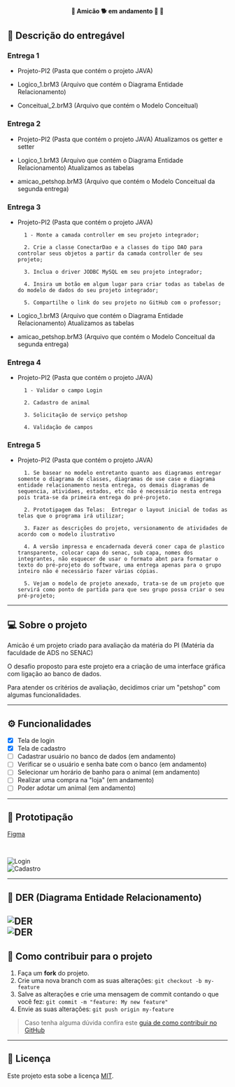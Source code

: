 <h4 align="center"> 
	🚧  Amicão 🐕 em andamento 🚀 🚧
</h4>

## 📄 Descrição do entregável

### Entrega 1

- Projeto-PI2 (Pasta que contém o projeto JAVA)

- Logico_1.brM3 (Arquivo que contém o Diagrama Entidade Relacionamento)

- Conceitual_2.brM3 (Arquivo que contém o Modelo Conceitual)

### Entrega 2

- Projeto-PI2 (Pasta que contém o projeto JAVA)
  	Atualizamos os getter e setter
  
- Logico_1.brM3 (Arquivo que contém o Diagrama Entidade Relacionamento)
  	Atualizamos as tabelas

- amicao_petshop.brM3 (Arquivo que contém o Modelo Conceitual da segunda entrega)

### Entrega 3

- Projeto-PI2 (Pasta que contém o projeto JAVA)

  		1 - Monte a camada controller em seu projeto integrador;
	
		2. Crie a classe ConectarDao e a classes do tipo DAO para controlar seus objetos a partir da camada controller de seu projeto;
	
		3. Inclua o driver JODBC MySQL em seu projeto integrador;
	
		4. Insira um botão em algum lugar para criar todas as tabelas de do modelo de dados do seu projeto integrador;
	
		5. Compartilhe o link do seu projeto no GitHub com o professor;
  
- Logico_1.brM3 (Arquivo que contém o Diagrama Entidade Relacionamento)
  	Atualizamos as tabelas

- amicao_petshop.brM3 (Arquivo que contém o Modelo Conceitual da segunda entrega)

### Entrega 4

- Projeto-PI2 (Pasta que contém o projeto JAVA)

  		1 - Validar o campo Login
	
		2. Cadastro de animal
	
		3. Solicitação de serviço petshop
	
		4. Validação de campos  

### Entrega 5

- Projeto-PI2 (Pasta que contém o projeto JAVA)

  		1. Se basear no modelo entretanto quanto aos diagramas entregar somente o diagrama de classes, diagramas de use case e diagrama entidade relacionamento nesta entrega, os demais diagramas de sequencia, atividaes, estados, etc não é necessário nesta entrega pois trata-se da primeira entrega do pré-projeto.
	
		2. Prototipagem das Telas:  Entregar o layout inicial de todas as telas que o programa irá utilizar;
	
		3. Fazer as descrições do projeto, versionamento de atividades de acordo com o modelo ilustrativo
	
		4. A versão impressa e encadernada deverá coner capa de plastico transparente, colocar capa do senac, sub capa, nomes dos integrantes, não esquecer de usar o formato abnt para formatar o texto do pré-projeto do software, uma entrega apenas para o grupo inteiro não é necessário fazer várias cópias.

  		5. Vejam o modelo de projeto anexado, trata-se de um projeto que servirá como ponto de partida para que seu grupo possa criar o seu pré-projeto;

---

## 💻 Sobre o projeto

Amicão é um projeto criado para avaliação da matéria do PI (Matéria da faculdade de ADS no SENAC)

O desafio proposto para este projeto era a criação de uma interface gráfica com ligação ao banco de dados.

Para atender os critérios de avaliação, decidimos criar um "petshop" com algumas funcionalidades.

---

## ⚙️ Funcionalidades

- [x] Tela de login
- [x] Tela de cadastro
- [ ] Cadastrar usuário no banco de dados (em andamento)
- [ ] Verificar se o usuário e senha bate com o banco (em andamento)
- [ ] Selecionar um horário de banho para o animal (em andamento)
- [ ] Realizar uma compra na "loja" (em andamento)
- [ ] Poder adotar um animal (em andamento)

---
## 🎨 Prototipação

[Figma](https://www.figma.com/file/g4DNVbI8r8oaf03Jha1gLN/Untitled?type=design&node-id=0%3A1&mode=design&t=F9DNuVBM588yxGdT-1)

<br>

![Login](https://github.com/PI-SENAC-2S/Amicao/blob/main/_assets/01.png)<br>
![Cadastro](https://github.com/PI-SENAC-2S/Amicao/blob/main/_assets/02.png)<br>

---
## 🏦 DER (Diagrama Entidade Relacionamento)

![DER](https://github.com/PI-SENAC-2S/Amicao/blob/main/_assets/04.jpg)<br>
![DER](https://github.com/PI-SENAC-2S/Amicao/blob/main/_assets/05.jpg)<br>
---
## 💪 Como contribuir para o projeto

1. Faça um **fork** do projeto.
2. Crie uma nova branch com as suas alterações: `git checkout -b my-feature`
3. Salve as alterações e crie uma mensagem de commit contando o que você fez: `git commit -m "feature: My new feature"`
4. Envie as suas alterações: `git push origin my-feature`
> Caso tenha alguma dúvida confira este [guia de como contribuir no GitHub](./CONTRIBUTING.md)

---

## 📝 Licença

Este projeto esta sobe a licença [MIT](./LICENSE).


